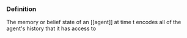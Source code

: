 ### Definition
The memory or belief state of an [[agent]] at time t encodes all of the agent's history that it has access to